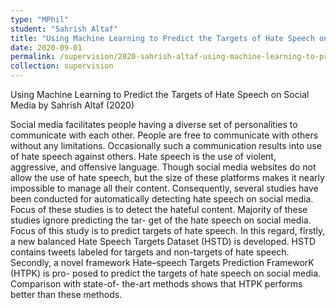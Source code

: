 ```yaml
---
type: "MPhil"
student: "Sahrish Altaf"
title: "Using Machine Learning to Predict the Targets of Hate Speech on Social Media"
date: 2020-09-01
permalink: /supervision/2020-sahrish-altaf-using-machine-learning-to-predict-the-targets-of-hate-speech-on-social-media
collection: supervision
---
```

Using Machine Learning to Predict the Targets of Hate Speech on Social Media by Sahrish Altaf (2020)

Social media facilitates people having a diverse set of personalities to communicate with each other. People are free to communicate with others without any limitations. Occasionally such a communication results into use of hate speech against others. Hate speech is the use of violent, aggressive, and offensive language. Though social media websites do not allow the use of hate speech, but the size of these platforms makes it nearly impossible to manage all their content. Consequently, several studies have been conducted for automatically detecting hate speech on social media. Focus of these studies is to detect the hateful content. Majority of these studies ignore predicting the tar- get of the hate speech on social media. Focus of this study is to predict targets of hate speech. In this regard, firstly, a new balanced Hate Speech Targets Dataset (HSTD) is developed. HSTD contains tweets labeled for targets and non-targets of hate speech. Secondly, a novel framework Hate–speech Targets Prediction FrameworK (HTPK) is pro- posed to predict the targets of hate speech on social media. Comparison with state-of- the-art methods shows that HTPK performs better than these methods.

